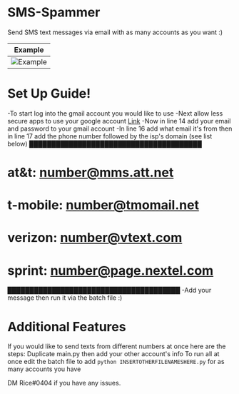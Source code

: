 # SMS-Spammer
Send SMS text messages via email with as many accounts as you want :)


| Example                                                                                              |
| ------------------------------------------------------------------------------------------------- |
| ![Example](https://cdn.discordapp.com/attachments/920113587463266315/929917592070668288/IMG_4370.png)|

 # Set Up Guide!
  -To start log into the gmail account you would like to use
  -Next allow less secure apps to use your google account [Link](https://myaccount.google.com/lesssecureapps)
  -Now in line 14 add your email and password to your gmail account
  -In line 16 add what email it's from then in line 17 add the phone number followed by the isp's domain (see list below)
 ███████████████████████████████████████
  # at&t:     number@mms.att.net
  # t-mobile: number@tmomail.net
  # verizon:  number@vtext.com
  # sprint:   number@page.nextel.com
 ███████████████████████████████████████
  -Add your message then run it via the batch file :)
  
  
  # Additional Features
  If you would like to send texts from different numbers at once here are the steps:
  Duplicate main.py then add your other account's info
  To run all at once edit the batch file to add `python INSERTOTHERFILENAMESHERE.py` for as many accounts you have
  
  
  DM Rice#0404 if you have any issues.
